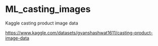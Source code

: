 # ML_casting_images
Kaggle casting product image data

https://www.kaggle.com/datasets/gyanshashwat1611/casting-product-image-data
